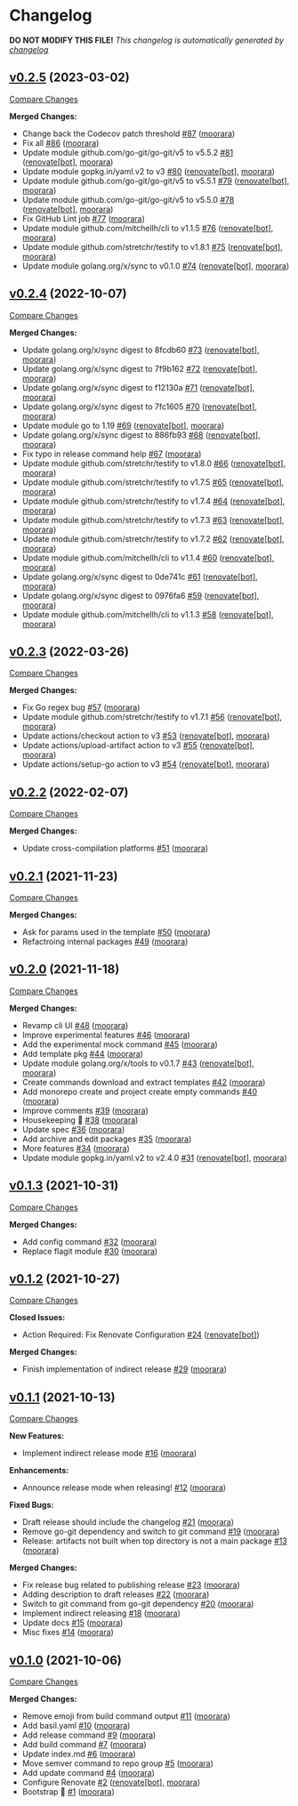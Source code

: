 # Changelog

**DO NOT MODIFY THIS FILE!**
*This changelog is automatically generated by [changelog](https://github.com/gardenbed/changelog)*


## [v0.2.5](https://github.com/gardenbed/basil-cli/tree/v0.2.5) (2023-03-02)

[Compare Changes](https://github.com/gardenbed/basil-cli/compare/v0.2.4...v0.2.5)

**Merged Changes:**

  - Change back the Codecov patch threshold [#87](https://github.com/gardenbed/basil-cli/pull/87) ([moorara](https://github.com/moorara))
  - Fix all [#86](https://github.com/gardenbed/basil-cli/pull/86) ([moorara](https://github.com/moorara))
  - Update module github.com/go-git/go-git/v5 to v5.5.2 [#81](https://github.com/gardenbed/basil-cli/pull/81) ([renovate[bot]](https://github.com/apps/renovate), [moorara](https://github.com/moorara))
  - Update module gopkg.in/yaml.v2 to v3 [#80](https://github.com/gardenbed/basil-cli/pull/80) ([renovate[bot]](https://github.com/apps/renovate), [moorara](https://github.com/moorara))
  - Update module github.com/go-git/go-git/v5 to v5.5.1 [#79](https://github.com/gardenbed/basil-cli/pull/79) ([renovate[bot]](https://github.com/apps/renovate), [moorara](https://github.com/moorara))
  - Update module github.com/go-git/go-git/v5 to v5.5.0 [#78](https://github.com/gardenbed/basil-cli/pull/78) ([renovate[bot]](https://github.com/apps/renovate), [moorara](https://github.com/moorara))
  - Fix GitHub Lint job [#77](https://github.com/gardenbed/basil-cli/pull/77) ([moorara](https://github.com/moorara))
  - Update module github.com/mitchellh/cli to v1.1.5 [#76](https://github.com/gardenbed/basil-cli/pull/76) ([renovate[bot]](https://github.com/apps/renovate), [moorara](https://github.com/moorara))
  - Update module github.com/stretchr/testify to v1.8.1 [#75](https://github.com/gardenbed/basil-cli/pull/75) ([renovate[bot]](https://github.com/apps/renovate), [moorara](https://github.com/moorara))
  - Update module golang.org/x/sync to v0.1.0 [#74](https://github.com/gardenbed/basil-cli/pull/74) ([renovate[bot]](https://github.com/apps/renovate), [moorara](https://github.com/moorara))


## [v0.2.4](https://github.com/gardenbed/basil-cli/tree/v0.2.4) (2022-10-07)

[Compare Changes](https://github.com/gardenbed/basil-cli/compare/v0.2.3...v0.2.4)

**Merged Changes:**

  - Update golang.org/x/sync digest to 8fcdb60 [#73](https://github.com/gardenbed/basil-cli/pull/73) ([renovate[bot]](https://github.com/apps/renovate), [moorara](https://github.com/moorara))
  - Update golang.org/x/sync digest to 7f9b162 [#72](https://github.com/gardenbed/basil-cli/pull/72) ([renovate[bot]](https://github.com/apps/renovate), [moorara](https://github.com/moorara))
  - Update golang.org/x/sync digest to f12130a [#71](https://github.com/gardenbed/basil-cli/pull/71) ([renovate[bot]](https://github.com/apps/renovate), [moorara](https://github.com/moorara))
  - Update golang.org/x/sync digest to 7fc1605 [#70](https://github.com/gardenbed/basil-cli/pull/70) ([renovate[bot]](https://github.com/apps/renovate), [moorara](https://github.com/moorara))
  - Update module go to 1.19 [#69](https://github.com/gardenbed/basil-cli/pull/69) ([renovate[bot]](https://github.com/apps/renovate), [moorara](https://github.com/moorara))
  - Update golang.org/x/sync digest to 886fb93 [#68](https://github.com/gardenbed/basil-cli/pull/68) ([renovate[bot]](https://github.com/apps/renovate), [moorara](https://github.com/moorara))
  - Fix typo in release command help [#67](https://github.com/gardenbed/basil-cli/pull/67) ([moorara](https://github.com/moorara))
  - Update module github.com/stretchr/testify to v1.8.0 [#66](https://github.com/gardenbed/basil-cli/pull/66) ([renovate[bot]](https://github.com/apps/renovate), [moorara](https://github.com/moorara))
  - Update module github.com/stretchr/testify to v1.7.5 [#65](https://github.com/gardenbed/basil-cli/pull/65) ([renovate[bot]](https://github.com/apps/renovate), [moorara](https://github.com/moorara))
  - Update module github.com/stretchr/testify to v1.7.4 [#64](https://github.com/gardenbed/basil-cli/pull/64) ([renovate[bot]](https://github.com/apps/renovate), [moorara](https://github.com/moorara))
  - Update module github.com/stretchr/testify to v1.7.3 [#63](https://github.com/gardenbed/basil-cli/pull/63) ([renovate[bot]](https://github.com/apps/renovate), [moorara](https://github.com/moorara))
  - Update module github.com/stretchr/testify to v1.7.2 [#62](https://github.com/gardenbed/basil-cli/pull/62) ([renovate[bot]](https://github.com/apps/renovate), [moorara](https://github.com/moorara))
  - Update module github.com/mitchellh/cli to v1.1.4 [#60](https://github.com/gardenbed/basil-cli/pull/60) ([renovate[bot]](https://github.com/apps/renovate), [moorara](https://github.com/moorara))
  - Update golang.org/x/sync digest to 0de741c [#61](https://github.com/gardenbed/basil-cli/pull/61) ([renovate[bot]](https://github.com/apps/renovate), [moorara](https://github.com/moorara))
  - Update golang.org/x/sync digest to 0976fa6 [#59](https://github.com/gardenbed/basil-cli/pull/59) ([renovate[bot]](https://github.com/apps/renovate), [moorara](https://github.com/moorara))
  - Update module github.com/mitchellh/cli to v1.1.3 [#58](https://github.com/gardenbed/basil-cli/pull/58) ([renovate[bot]](https://github.com/apps/renovate), [moorara](https://github.com/moorara))


## [v0.2.3](https://github.com/gardenbed/basil-cli/tree/v0.2.3) (2022-03-26)

[Compare Changes](https://github.com/gardenbed/basil-cli/compare/v0.2.2...v0.2.3)

**Merged Changes:**

  - Fix Go regex bug [#57](https://github.com/gardenbed/basil-cli/pull/57) ([moorara](https://github.com/moorara))
  - Update module github.com/stretchr/testify to v1.7.1 [#56](https://github.com/gardenbed/basil-cli/pull/56) ([renovate[bot]](https://github.com/apps/renovate), [moorara](https://github.com/moorara))
  - Update actions/checkout action to v3 [#53](https://github.com/gardenbed/basil-cli/pull/53) ([renovate[bot]](https://github.com/apps/renovate), [moorara](https://github.com/moorara))
  - Update actions/upload-artifact action to v3 [#55](https://github.com/gardenbed/basil-cli/pull/55) ([renovate[bot]](https://github.com/apps/renovate), [moorara](https://github.com/moorara))
  - Update actions/setup-go action to v3 [#54](https://github.com/gardenbed/basil-cli/pull/54) ([renovate[bot]](https://github.com/apps/renovate), [moorara](https://github.com/moorara))


## [v0.2.2](https://github.com/gardenbed/basil-cli/tree/v0.2.2) (2022-02-07)

[Compare Changes](https://github.com/gardenbed/basil-cli/compare/v0.2.1...v0.2.2)

**Merged Changes:**

  - Update cross-compilation platforms [#51](https://github.com/gardenbed/basil-cli/pull/51) ([moorara](https://github.com/moorara))


## [v0.2.1](https://github.com/gardenbed/basil-cli/tree/v0.2.1) (2021-11-23)

[Compare Changes](https://github.com/gardenbed/basil-cli/compare/v0.2.0...v0.2.1)

**Merged Changes:**

  - Ask for params used in the template [#50](https://github.com/gardenbed/basil-cli/pull/50) ([moorara](https://github.com/moorara))
  - Refactroing internal packages [#49](https://github.com/gardenbed/basil-cli/pull/49) ([moorara](https://github.com/moorara))


## [v0.2.0](https://github.com/gardenbed/basil-cli/tree/v0.2.0) (2021-11-18)

[Compare Changes](https://github.com/gardenbed/basil-cli/compare/v0.1.3...v0.2.0)

**Merged Changes:**

  - Revamp cli UI [#48](https://github.com/gardenbed/basil-cli/pull/48) ([moorara](https://github.com/moorara))
  - Improve experimental features [#46](https://github.com/gardenbed/basil-cli/pull/46) ([moorara](https://github.com/moorara))
  - Add the experimental mock command [#45](https://github.com/gardenbed/basil-cli/pull/45) ([moorara](https://github.com/moorara))
  - Add template pkg [#44](https://github.com/gardenbed/basil-cli/pull/44) ([moorara](https://github.com/moorara))
  - Update module golang.org/x/tools to v0.1.7 [#43](https://github.com/gardenbed/basil-cli/pull/43) ([renovate[bot]](https://github.com/apps/renovate), [moorara](https://github.com/moorara))
  - Create commands download and extract templates [#42](https://github.com/gardenbed/basil-cli/pull/42) ([moorara](https://github.com/moorara))
  - Add monorepo create and project create empty commands [#40](https://github.com/gardenbed/basil-cli/pull/40) ([moorara](https://github.com/moorara))
  - Improve comments [#39](https://github.com/gardenbed/basil-cli/pull/39) ([moorara](https://github.com/moorara))
  - Housekeeping 🧹 [#38](https://github.com/gardenbed/basil-cli/pull/38) ([moorara](https://github.com/moorara))
  - Update spec [#36](https://github.com/gardenbed/basil-cli/pull/36) ([moorara](https://github.com/moorara))
  - Add archive and edit packages [#35](https://github.com/gardenbed/basil-cli/pull/35) ([moorara](https://github.com/moorara))
  - More features [#34](https://github.com/gardenbed/basil-cli/pull/34) ([moorara](https://github.com/moorara))
  - Update module gopkg.in/yaml.v2 to v2.4.0 [#31](https://github.com/gardenbed/basil-cli/pull/31) ([renovate[bot]](https://github.com/apps/renovate), [moorara](https://github.com/moorara))


## [v0.1.3](https://github.com/gardenbed/basil-cli/tree/v0.1.3) (2021-10-31)

[Compare Changes](https://github.com/gardenbed/basil-cli/compare/v0.1.2...v0.1.3)

**Merged Changes:**

  - Add config command [#32](https://github.com/gardenbed/basil-cli/pull/32) ([moorara](https://github.com/moorara))
  - Replace flagit module [#30](https://github.com/gardenbed/basil-cli/pull/30) ([moorara](https://github.com/moorara))


## [v0.1.2](https://github.com/gardenbed/basil-cli/tree/v0.1.2) (2021-10-27)

[Compare Changes](https://github.com/gardenbed/basil-cli/compare/v0.1.1...v0.1.2)

**Closed Issues:**

  - Action Required: Fix Renovate Configuration [#24](https://github.com/gardenbed/basil-cli/issues/24) ([renovate[bot]](https://github.com/apps/renovate))

**Merged Changes:**

  - Finish implementation of indirect release [#29](https://github.com/gardenbed/basil-cli/pull/29) ([moorara](https://github.com/moorara))


## [v0.1.1](https://github.com/gardenbed/basil-cli/tree/v0.1.1) (2021-10-13)

[Compare Changes](https://github.com/gardenbed/basil-cli/compare/v0.1.0...v0.1.1)

**New Features:**

  - Implement indirect release mode [#16](https://github.com/gardenbed/basil-cli/issues/16) ([moorara](https://github.com/moorara))

**Enhancements:**

  - Announce release mode when releasing! [#12](https://github.com/gardenbed/basil-cli/issues/12) ([moorara](https://github.com/moorara))

**Fixed Bugs:**

  - Draft release should include the changelog [#21](https://github.com/gardenbed/basil-cli/issues/21) ([moorara](https://github.com/moorara))
  - Remove go-git dependency and switch to git command [#19](https://github.com/gardenbed/basil-cli/issues/19) ([moorara](https://github.com/moorara))
  - Release: artifacts not built when top directory is not a main package [#13](https://github.com/gardenbed/basil-cli/issues/13) ([moorara](https://github.com/moorara))

**Merged Changes:**

  - Fix release bug related to publishing release [#23](https://github.com/gardenbed/basil-cli/pull/23) ([moorara](https://github.com/moorara))
  - Adding description to draft releases [#22](https://github.com/gardenbed/basil-cli/pull/22) ([moorara](https://github.com/moorara))
  - Switch to git command from go-git dependency [#20](https://github.com/gardenbed/basil-cli/pull/20) ([moorara](https://github.com/moorara))
  - Implement indirect releasing [#18](https://github.com/gardenbed/basil-cli/pull/18) ([moorara](https://github.com/moorara))
  - Update docs [#15](https://github.com/gardenbed/basil-cli/pull/15) ([moorara](https://github.com/moorara))
  - Misc fixes [#14](https://github.com/gardenbed/basil-cli/pull/14) ([moorara](https://github.com/moorara))


## [v0.1.0](https://github.com/gardenbed/basil-cli/tree/v0.1.0) (2021-10-06)

[Compare Changes](https://github.com/gardenbed/basil-cli/compare/f7f9bdd1173146e4b5adde506d4d96cfc4283a7d...v0.1.0)

**Merged Changes:**

  - Remove emoji from build command output [#11](https://github.com/gardenbed/basil-cli/pull/11) ([moorara](https://github.com/moorara))
  - Add basil.yaml [#10](https://github.com/gardenbed/basil-cli/pull/10) ([moorara](https://github.com/moorara))
  - Add release command [#9](https://github.com/gardenbed/basil-cli/pull/9) ([moorara](https://github.com/moorara))
  - Add build command [#7](https://github.com/gardenbed/basil-cli/pull/7) ([moorara](https://github.com/moorara))
  - Update index.md [#6](https://github.com/gardenbed/basil-cli/pull/6) ([moorara](https://github.com/moorara))
  - Move semver command to repo group [#5](https://github.com/gardenbed/basil-cli/pull/5) ([moorara](https://github.com/moorara))
  - Add update command [#4](https://github.com/gardenbed/basil-cli/pull/4) ([moorara](https://github.com/moorara))
  - Configure Renovate [#2](https://github.com/gardenbed/basil-cli/pull/2) ([renovate[bot]](https://github.com/apps/renovate), [moorara](https://github.com/moorara))
  - Bootstrap 🚀 [#1](https://github.com/gardenbed/basil-cli/pull/1) ([moorara](https://github.com/moorara))


